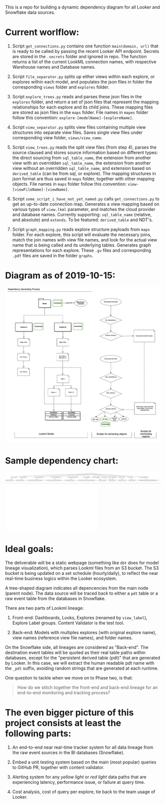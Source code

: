 This is a repo for building a dynamic dependency diagram for all Looker and Snowflake data sources.

# Current worlflow:

1. Script `get_connections.py` contains one function `main(domain, url)` that is ready to be called by passing the recent Looker API endpoint. Secrets are stored in the `.secrets` folder and ignored in repo. The function returns a list of the current LookML connection names, with respective Warehouse names and Database names. 

2. Script `file_separator.py` splits up either views within each explore, or explores within each model, and populates the json files in folder the corresponding `views` folder and `explores` folder.

3. Script `explore_trees.py` reads and parses these json files in the `explores` folder, and return a set of json files that represent the mapping relationships for each explore and its child joins. These mapping files are stored as json files in the `maps` folder. File names in `mapes` folder follow this convention: `explore-[modelName]-[exploreName]`.

4. Script `view_separator.py` splits view files containing multiple view structures into separate view files. Saves single view files under corresponding view folder, `views/view_name`. 

5. Script `view_trees.py` reads the split view files (from step 4), parses the source claused and stores source information based on different types: the direct sourcing from `sql_table_name`, the extension from another view with an overridden `sql_table_name`, the extension from another view without an overridden `sql_table_name`, and extension based on `derived_table` (can be from sql, or explore). The mapping structures in json format are thus saved in `maps` folder, together with other mapping objects. File names in `maps` folder follow this convention: `view-[viewFileName]-[viewName]`.

6. Script `some_script_i_have_not_yet_named.py` calls `get_connections.py` to get an up-to-date connection map. Generates a view mapping based on various types of `view.lkml` parameter, and matches the cloud provider and database names. Currently supporting: `sql_table_name` (relative, and absolute) and `extends`. To be featured: `derived_table` and NDT's.

7. Script `graph_mapping.py` reads explore structure payloads from `maps` folder. For each explore, this script will evaluate the necessary joins, match the join names with view file names, and look for the actual view name that is being called and its underlying tables. Generates graph representations for each explore. These `.gv` files and corresponding `.pdf` files are saved in the folder `graphs`.


# Diagram as of 2019-10-15:
![alt text](dependency.png "Generating Process")

# Sample dependency chart:
![alt text](sample.png "Snowflake Salesforce Explore sf__leads_and_contacts")
![alt text](sf__leads_and_contacts.pdf "Link")

# Ideal goals:

The deliverable will be a static webpage (something like `dbt` does for model lineage visualization), which parses Lookml files from an S3 bucket. The S3 bucket is being updated on a set schedule (hourly/daily), to reflect the near real-time business logics within the Looker ecosystem. 

A tree-shaped diagram indicates all depencencies from the main node (parent node). The data source will be traced back to either a `pdt` table or a raw event table from the databases in Snowflake.

There are two parts of Lookml lineage:

1. Front-end: 
Dashboards, Looks, Explores (renamed by `view_label`), Explore Label groups. Content Validator is the test tool.

2. Back-end:
Models with multiples explores (with original explore name), view names (reference view file names), and folder names. 

On the Snowflake side, all lineages are considered as "Back-end". The destination event tables will be quoted as their real table paths within databases, except for the "persistent derived table (pdt)" that are generated by Looker. In this case, we will extract the human readable pdt name with the `_pdt` suffix, avoiding random strings that are generated at each runtime.

One question to tackle when we move on to Phase two, is that: 

>  How do we stitch together the front-end and back-end lineage for an end-to-end monitoring and tracking process?


# The even bigger picture of this project consists at least the following parts:

1. An end-to-end near real-time tracker system for all data lineage from the raw event sources in the BI databases (Snowflake).

2. Embed a unit testing system based on the main (most popular) queries to GitHub PR, together with content validator.

3. Alerting system for any *yellow light* or *red light* data paths that are experiencing latency, performance issue, or failure at query time.

4. Cost analysis, cost of query per explore, tie back to the team usage of Looker.
